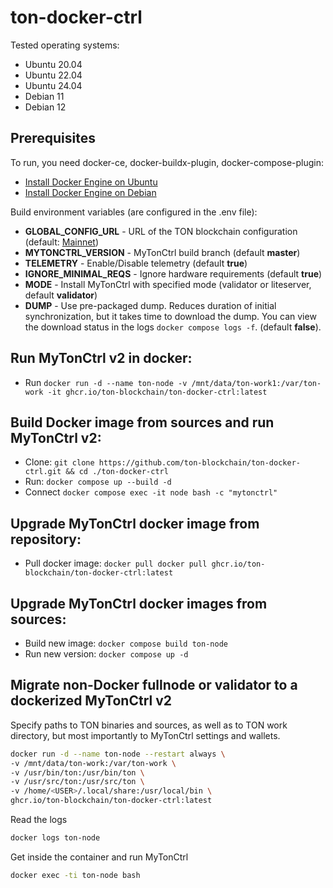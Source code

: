 # ton-docker-ctrl

Tested operating systems:
* Ubuntu 20.04
* Ubuntu 22.04
* Ubuntu 24.04
* Debian 11
* Debian 12

## Prerequisites
To run, you need docker-ce, docker-buildx-plugin, docker-compose-plugin:

* [Install Docker Engine on Ubuntu](https://docs.docker.com/engine/install/ubuntu/)
* [Install Docker Engine on Debian](https://docs.docker.com/engine/install/debian/)

Build environment variables (are configured in the .env file):

* **GLOBAL_CONFIG_URL** - URL of the TON blockchain configuration (default: [Mainnet](https://ton.org/global.config.json))
* **MYTONCTRL_VERSION** - MyTonCtrl build branch (default **master**)
* **TELEMETRY** - Enable/Disable telemetry (default **true**)
* **IGNORE_MINIMAL_REQS** - Ignore hardware requirements (default **true**) 
* **MODE** - Install MyTonCtrl with specified mode (validator or liteserver, default **validator**)
* **DUMP** - Use pre-packaged dump. Reduces duration of initial synchronization, but it takes time to download the dump. You can view the download status in the logs `docker compose logs -f`. (default **false**).

## Run MyTonCtrl v2 in docker:
* Run `docker run -d --name ton-node -v /mnt/data/ton-work1:/var/ton-work -it ghcr.io/ton-blockchain/ton-docker-ctrl:latest`

## Build Docker image from sources and run MyTonCtrl v2:

* Clone: `git clone https://github.com/ton-blockchain/ton-docker-ctrl.git && cd ./ton-docker-ctrl`
* Run: `docker compose up --build -d`
* Connect `docker compose exec -it node bash -c "mytonctrl"`

## Upgrade MyTonCtrl docker image from repository:
* Pull docker image: `docker pull docker pull ghcr.io/ton-blockchain/ton-docker-ctrl:latest`

## Upgrade MyTonCtrl docker images from sources:

* Build new image: `docker compose build ton-node`
* Run new version: `docker compose up -d`

## Migrate non-Docker fullnode or validator to a dockerized MyTonCtrl v2

Specify paths to TON binaries and sources, as well as to TON work directory, but most importantly to MyTonCtrl settings and wallets. 

```bash
docker run -d --name ton-node --restart always \
-v /mnt/data/ton-work:/var/ton-work \
-v /usr/bin/ton:/usr/bin/ton \
-v /usr/src/ton:/usr/src/ton \
-v /home/<USER>/.local/share:/usr/local/bin \
ghcr.io/ton-blockchain/ton-docker-ctrl:latest
```

Read the logs
```bash
docker logs ton-node
```

Get inside the container and run MyTonCtrl
```bash
docker exec -ti ton-node bash
```